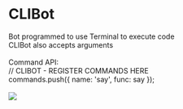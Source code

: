 # CLIBot
Bot programmed to use Terminal to execute code
<br>CLIBot also accepts arguments
<br>
<br>
Command API:<br>
  // CLIBOT - REGISTER COMMANDS HERE<br>
  commands.push({ name: 'say', func: say });
<br>
<br>
<img src="https://i.imgur.com/A4VFiGv.png">

